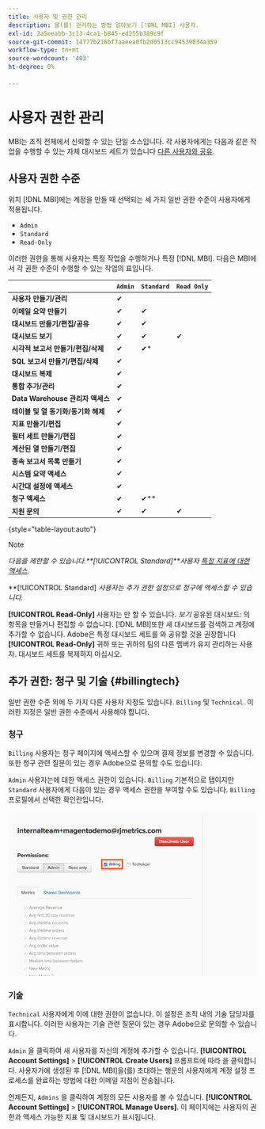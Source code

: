 ```yaml
---
title: 사용자 및 권한 관리
description: 을(를) 관리하는 방법 알아보기 [!DNL MBI] 사용자.
exl-id: 2a5eeabb-3c13-4ca1-b845-ed255b389c9f
source-git-commit: 14777b216bf7aaeea0fb2d0513cc94539034a359
workflow-type: tm+mt
source-wordcount: '403'
ht-degree: 0%

---
```


# 사용자 권한 관리

MBI는 조직 전체에서 신뢰할 수 있는 단일 소스입니다. 각 사용자에게는 다음과 같은 작업을 수행할 수 있는 자체 대시보드 세트가 있습니다 [다른 사용자와 공유](../../data-user/dashboards/share-dashboard-with-users.md).

## 사용자 권한 수준

위치 [!DNL MBI]에는 계정을 만들 때 선택되는 세 가지 일반 권한 수준이 사용자에게 적용됩니다.

* `Admin`
* `Standard`
* `Read-Only`

이러한 권한을 통해 사용자는 특정 작업을 수행하거나 특정 [!DNL MBI]. 다음은 MBI에서 각 권한 수준이 수행할 수 있는 작업의 표입니다.

|  | `Admin` | `Standard` | `Read Only` |
| -----|-----|-----|----|
| **사용자 만들기/관리** | ✔ |  |  |
| **이메일 요약 만들기** | ✔ | ✔ |  |
| **대시보드 만들기/편집/공유** | ✔ | ✔ |  |
| **대시보드 보기** | ✔ | ✔ | ✔ |
| **시각적 보고서 만들기/편집/삭제** | ✔ | ✔* |  |
| **SQL 보고서 만들기/편집/삭제** | ✔ |  |  |
| **대시보드 복제** | ✔ |  |  |
| **통합 추가/관리** | ✔ |  |  |
| **Data Warehouse 관리자 액세스** | ✔ |  |  |
| **테이블 및 열 동기화/동기화 해제** | ✔ |  |  |
| **지표 만들기/편집** | ✔ |  |  |
| **필터 세트 만들기/편집** | ✔ |  |  |
| **계산된 열 만들기/편집** | ✔ |  |  |
| **종속 보고서 목록 만들기** | ✔ |  |  |
| **시스템 요약 액세스** | ✔ |  |  |
| **시간대 설정에 액세스** | ✔ |  |  |
| **청구 액세스** | ✔ | ✔** |  |
| **지원 문의** | ✔ | ✔ | ✔ |

{style="table-layout:auto"}

>[!NOTE]
>
>_다음을 제한할 수 있습니다.**[!UICONTROL Standard]**사용자 [특정 지표에 대한 액세스](../../administrator/user-management/restrict-metric-access.md)._
>
>**[!UICONTROL Standard] _사용자는 추가 권한 설정으로 청구에 액세스할 수 있습니다._
>
>**[!UICONTROL Read-Only]** 사용자는 만 할 수 있습니다. _보기_ 공유된 대시보드: 의 항목을 만들거나 편집할 수 없습니다. [!DNL MBI]또한 새 대시보드를 검색하고 계정에 추가할 수 없습니다. Adobe은 특정 대시보드 세트를 와 공유할 것을 권장합니다 **[!UICONTROL Read-Only]** 귀하 또는 귀하의 팀의 다른 멤버가 유지 관리하는 사용자. 대시보드 세트를 복제하지 마십시오.

## 추가 권한: 청구 및 기술 {#billingtech}

일반 권한 수준 외에 두 가지 다른 사용자 지정도 있습니다. `Billing` 및 `Technical`. 이러한 지정은 일반 권한 수준에서 사용해야 합니다.

### 청구

`Billing` 사용자는 청구 페이지에 액세스할 수 있으며 결제 정보를 변경할 수 있습니다. 또한 청구 관련 질문이 있는 경우 Adobe으로 문의할 수도 있습니다.

`Admin` 사용자는에 대한 액세스 권한이 있습니다. `Billing` 기본적으로 탭이지만 `Standard` 사용자에게 다음이 있는 경우 액세스 권한을 부여할 수도 있습니다. `Billing` 프로필에서 선택한 확인란입니다.

![과금](../../assets/billing.png)<!--{: width="550" height="363"}-->

### 기술

`Technical` 사용자에게 이에 대한 권한이 없습니다. 이 설정은 조직 내의 기술 담당자를 표시합니다. 이러한 사용자는 기술 관련 질문이 있는 경우 Adobe으로 문의할 수 있습니다.

`Admin` 을 클릭하여 새 사용자를 자신의 계정에 추가할 수 있습니다. **[!UICONTROL Account Settings]** > **[!UICONTROL Create Users]** 프롬프트에 따라 을 클릭합니다. 사용자가에 생성된 후 [!DNL MBI]을(를) 초대하는 행운의 사용자에게 계정 설정 프로세스를 완료하는 방법에 대한 이메일 지침이 전송됩니다.

언제든지, `Admins` 을 클릭하여 계정의 모든 사용자를 볼 수 있습니다. **[!UICONTROL Account Settings]** > **[!UICONTROL Manage Users]**. 이 페이지에는 사용자의 권한과 액세스 가능한 지표 및 대시보드가 표시됩니다.
